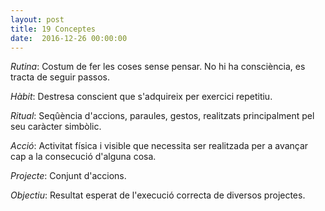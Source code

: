 ```yaml
---
layout: post
title: 19 Conceptes
date:  2016-12-26 00:00:00
---
```



*Rutina*: Costum de fer les coses sense pensar. No hi ha consciència, es tracta de seguir passos.


*Hàbit*: Destresa conscient que s'adquireix per exercici repetitiu.


*Ritual*: Seqûència d'accions, paraules, gestos, realitzats principalment pel seu caràcter simbòlic.


*Acció*: Activitat física i visible que necessita ser realitzada per a avançar cap a la consecució d'alguna cosa.


*Projecte*: Conjunt d'accions.


*Objectiu*: Resultat esperat de l'execució correcta de diversos projectes.

